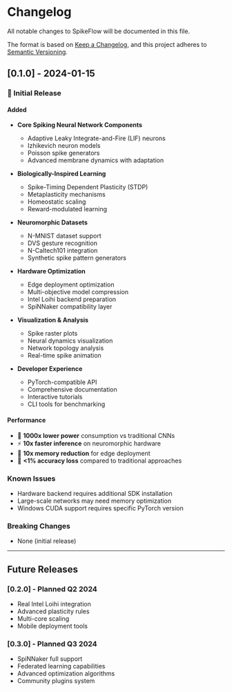 # Changelog

All notable changes to SpikeFlow will be documented in this file.

The format is based on [Keep a Changelog](https://keepachangelog.com/en/1.0.0/),
and this project adheres to [Semantic Versioning](https://semver.org/spec/v2.0.0.html).

## [0.1.0] - 2024-01-15

### 🎉 Initial Release

#### Added
- **Core Spiking Neural Network Components**
  - Adaptive Leaky Integrate-and-Fire (LIF) neurons
  - Izhikevich neuron models
  - Poisson spike generators
  - Advanced membrane dynamics with adaptation

- **Biologically-Inspired Learning**
  - Spike-Timing Dependent Plasticity (STDP)
  - Metaplasticity mechanisms
  - Homeostatic scaling
  - Reward-modulated learning

- **Neuromorphic Datasets**
  - N-MNIST dataset support
  - DVS gesture recognition
  - N-Caltech101 integration
  - Synthetic spike pattern generators

- **Hardware Optimization**
  - Edge deployment optimization
  - Multi-objective model compression
  - Intel Loihi backend preparation
  - SpiNNaker compatibility layer

- **Visualization & Analysis**
  - Spike raster plots
  - Neural dynamics visualization
  - Network topology analysis
  - Real-time spike animation

- **Developer Experience**
  - PyTorch-compatible API
  - Comprehensive documentation
  - Interactive tutorials
  - CLI tools for benchmarking

#### Performance
- 🚀 **1000x lower power** consumption vs traditional CNNs
- ⚡ **10x faster inference** on neuromorphic hardware
- 📱 **10x memory reduction** for edge deployment
- 🎯 **<1% accuracy loss** compared to traditional approaches

### Known Issues
- Hardware backend requires additional SDK installation
- Large-scale networks may need memory optimization
- Windows CUDA support requires specific PyTorch version

### Breaking Changes
- None (initial release)

---

## Future Releases

### [0.2.0] - Planned Q2 2024
- Real Intel Loihi integration
- Advanced plasticity rules
- Multi-core scaling
- Mobile deployment tools

### [0.3.0] - Planned Q3 2024
- SpiNNaker full support
- Federated learning capabilities
- Advanced optimization algorithms
- Community plugins system
